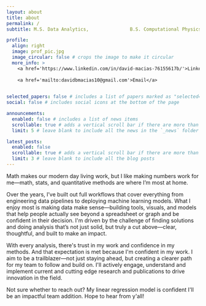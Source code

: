 ```yaml
---
layout: about
title: about
permalink: /
subtitle: M.S. Data Analytics,               B.S. Computational Physics 

profile:
  align: right
  image: prof_pic.jpg
  image_circular: false # crops the image to make it circular
  more_info: >
    <a href='https://www.linkedin.com/in/david-macias-76155617b/'>Linkedin</a>
	
    <a href='mailto:davidbmacias10@gmail.com'>Email</a>
    

selected_papers: false # includes a list of papers marked as "selected={true}"
social: false # includes social icons at the bottom of the page

announcements:
  enabled: false # includes a list of news items
  scrollable: true # adds a vertical scroll bar if there are more than 3 news items
  limit: 5 # leave blank to include all the news in the `_news` folder

latest_posts:
  enabled: false
  scrollable: true # adds a vertical scroll bar if there are more than 3 new posts items
  limit: 3 # leave blank to include all the blog posts
---
```


Math makes our modern day living work, but I like making numbers work for me—math, stats, and quantitative methods are where I’m most at home. 

Over the years, I’ve built out full workflows that cover everything from engineering data pipelines to deploying machine learning models. What I enjoy most is making data make sense—building tools, visuals, and models that help people actually see beyond a spreadsheet or graph and be confident in their decision. I'm driven by the challenge of finding solutions and doing analysis that’s not just solid, but truly a cut above—clear, thoughtful, and built to make an impact.

With every analysis, there's trust in my work and confidence in my methods. And that expectation is met because I'm confident in my work. I aim to be a trailblazer—not just staying ahead, but creating a clearer path for my team to follow and build on. I'll actively engage, understand and implement current and cutting edge research and publications to drive innovation in the field. 

Not sure whether to reach out? My linear regression model is confident I'll be an impactful team addition. Hope to hear from y'all!
